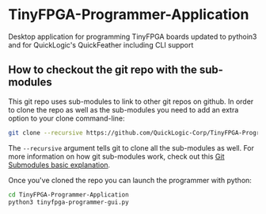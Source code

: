 # TinyFPGA-Programmer-Application
Desktop application for programming TinyFPGA boards updated to pythoin3 and for QuickLogic's QuickFeather including CLI support

## How to checkout the git repo with the sub-modules
This git repo uses sub-modules to link to other git repos on github.  In order to clone the repo as well as the sub-modules you need to add an extra option to your clone command-line:

```sh
git clone --recursive https://github.com/QuickLogic-Corp/TinyFPGA-Programmer-Application.git
```

The `--recursive` argument tells git to clone all the sub-modules as well.  For more information on how git sub-modules work, check out this [Git Submodules basic explanation](https://gist.github.com/gitaarik/8735255).

Once you've cloned the repo you can launch the programmer with python:
```sh
cd TinyFPGA-Programmer-Application
python3 tinyfpga-programmer-gui.py
```
